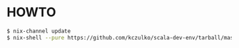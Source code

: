 # HOWTO


```bash
$ nix-channel update
$ nix-shell --pure https://github.com/kczulko/scala-dev-env/tarball/master
```

